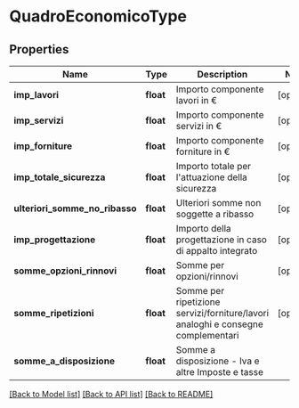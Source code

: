 # QuadroEconomicoType

## Properties
Name | Type | Description | Notes
------------ | ------------- | ------------- | -------------
**imp_lavori** | **float** | Importo componente lavori in € | [optional] 
**imp_servizi** | **float** | Importo componente servizi in € | [optional] 
**imp_forniture** | **float** | Importo componente forniture in € | [optional] 
**imp_totale_sicurezza** | **float** | Importo totale per l&#x27;attuazione della sicurezza | [optional] 
**ulteriori_somme_no_ribasso** | **float** | Ulteriori somme non soggette a ribasso | [optional] 
**imp_progettazione** | **float** | Importo della progettazione in caso di appalto integrato | [optional] 
**somme_opzioni_rinnovi** | **float** | Somme per opzioni/rinnovi | [optional] 
**somme_ripetizioni** | **float** | Somme per ripetizione servizi/forniture/lavori analoghi e consegne complementari | [optional] 
**somme_a_disposizione** | **float** | Somme a disposizione - Iva e altre Imposte e tasse | 

[[Back to Model list]](../README.md#documentation-for-models) [[Back to API list]](../README.md#documentation-for-api-endpoints) [[Back to README]](../README.md)

